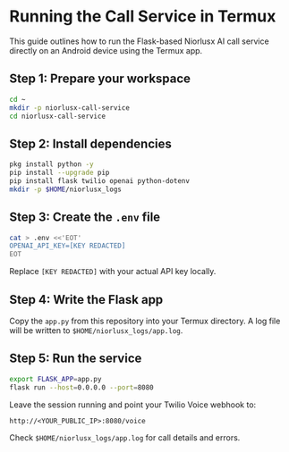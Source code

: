 # Running the Call Service in Termux

This guide outlines how to run the Flask-based Niorlusx AI call service directly on an Android device using the Termux app.

## Step 1: Prepare your workspace
```bash
cd ~
mkdir -p niorlusx-call-service
cd niorlusx-call-service
```

## Step 2: Install dependencies
```bash
pkg install python -y
pip install --upgrade pip
pip install flask twilio openai python-dotenv
mkdir -p $HOME/niorlusx_logs
```

## Step 3: Create the `.env` file
```bash
cat > .env <<'EOT'
OPENAI_API_KEY=[KEY REDACTED]
EOT
```
Replace `[KEY REDACTED]` with your actual API key locally.

## Step 4: Write the Flask app
Copy the `app.py` from this repository into your Termux directory. A log file will be written to `$HOME/niorlusx_logs/app.log`.

## Step 5: Run the service
```bash
export FLASK_APP=app.py
flask run --host=0.0.0.0 --port=8080
```
Leave the session running and point your Twilio Voice webhook to:
```
http://<YOUR_PUBLIC_IP>:8080/voice
```
Check `$HOME/niorlusx_logs/app.log` for call details and errors.
